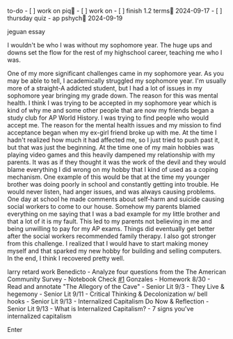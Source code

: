 to-do
	- [ ] work on piq🔺 
	- [ ] work on 
	- [ ] finish 1.2 terms📅 2024-09-17 
	- [ ] thursday quiz - ap pshych📅 2024-09-19


jeguan essay

I wouldn't be who I was without my sophomore year. The huge ups and downs set the flow for the rest of my highschool career, teaching me who I was.


One of my more significant challenges came in my sophomore year. As you may be able to tell, I academically struggled my sophomore year. I'm usually more of a straight-A addicted student, but I had a lot of issues in my sophomore year bringing my grade down. The reason for this was mental health. I think I was trying to be accepted in my sophomore year which is kind of why me and some other people that are now my friends began a study club for AP World History. I was trying to find people who would accept me. The reason for the mental health issues and my mission to find acceptance began when my ex-girl friend broke up with me. At the time I hadn't realized how much it had affected me, so I just tried to push past it, but that was just the beginning. At the time one of my main hobbies was playing video games and this heavily dampened my relationship with my parents. It was as if they thought it was the work of the devil and they would blame everything I did wrong on my hobby that I kind of used as a coping mechanism. One example of this would be that at the time my younger brother was doing poorly in school and constantly getting into trouble. He would never listen, had anger issues, and was always causing problems. One day at school he made comments about self-harm and suicide causing social workers to come to our house. Somehow my parents blamed everything on me saying that I was a bad example for my little brother and that a lot of it is my fault. This led to my parents not believing in me and being unwilling to pay for my AP exams. Things did eventually get better after the social workers recommended family therapy. I also got stronger from this challenge. I realized that I would have to start making money myself and that sparked my new hobby for building and selling computers. In the end, I think I recovered pretty well.

larry retard work
Benedicto - Analyze four questions from the The American Community Survey - Notebook Check [#1](https://www.instagram.com/explore/tags/1/) Gonzales - Homework 8/30 - Read and annotate "The Allegory of the Cave" - Senior Lit 9/3 - They Live & hegemony - Senior Lit 9/11 - Critical Thinking & Decolonization w/ bell hooks - Senior Lit 9/13 - Internalized Capitalism Do Now & Reflection - Senior Lit 9/13 - What is Internalized Capitalism? - 7 signs you've internalized capitalism

Enter



